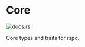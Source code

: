 # Core

[![docs.rs](https://img.shields.io/crates/v/rspc-core)](https://docs.rs/rspc-core)

Core types and traits for rspc.
